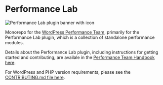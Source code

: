 # Performance Lab
![Performance Lab plugin banner with icon](https://user-images.githubusercontent.com/3531426/159084476-af352db4-192e-4927-a383-7f76bb3641df.png)

Monorepo for the [WordPress Performance Team](https://make.wordpress.org/performance/), primarily for the Performance Lab plugin, which is a collection of standalone performance modules.

Details about the Performance Lab plugin, including instructions for getting started and contributing, are availale in the [Performance Team Handbook here](https://make.wordpress.org/performance/handbook/performance-lab/).

For WordPress and PHP version requirements, please see the [CONTRIBUTING.md file here](https://github.com/WordPress/performance/blob/trunk/CONTRIBUTING.md).